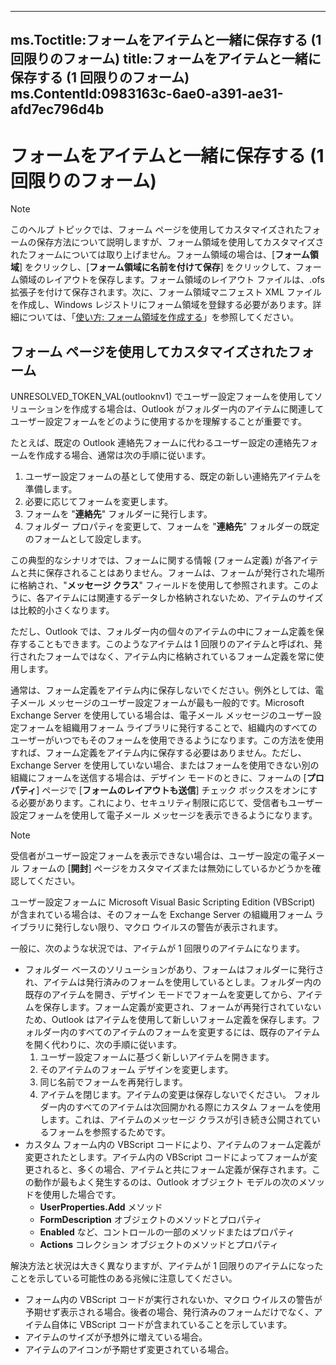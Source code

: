 

---
ms.Toctitle:フォームをアイテムと一緒に保存する (1 回限りのフォーム)
title:フォームをアイテムと一緒に保存する (1 回限りのフォーム)
ms.ContentId:0983163c-6ae0-a391-ae31-afd7ec796d4b
---
# フォームをアイテムと一緒に保存する (1 回限りのフォーム)





>[!NOTE]
>このヘルプ トピックでは、フォーム ページを使用してカスタマイズされたフォームの保存方法について説明しますが、フォーム領域を使用してカスタマイズされたフォームについては取り上げません。フォーム領域の場合は、[**フォーム領域**] をクリックし、[**フォーム領域に名前を付けて保存**] をクリックして、フォーム領域のレイアウトを保存します。フォーム領域のレイアウト ファイルは、.ofs 拡張子を付けて保存されます。次に、フォーム領域マニフェスト XML ファイルを作成し、Windows レジストリにフォーム領域を登録する必要があります。詳細については、「[使い方: フォーム領域を作成する](695b95a5-c795-cb4a-8d35-ba12b0007b1f.md)」を参照してください。



## フォーム ページを使用してカスタマイズされたフォーム 
UNRESOLVED_TOKEN_VAL(outlooknv1) でユーザー設定フォームを使用してソリューションを作成する場合は、Outlook がフォルダー内のアイテムに関連してユーザー設定フォームをどのように使用するかを理解することが重要です。



たとえば、既定の Outlook 連絡先フォームに代わるユーザー設定の連絡先フォームを作成する場合、通常は次の手順に従います。

1. ユーザー設定フォームの基として使用する、既定の新しい連絡先アイテムを準備します。
2. 必要に応じてフォームを変更します。
3. フォームを "**連絡先**" フォルダーに発行します。
4. フォルダー プロパティを変更して、フォームを "**連絡先**" フォルダーの既定のフォームとして設定します。




この典型的なシナリオでは、フォームに関する情報 (フォーム定義) が各アイテムと共に保存されることはありません。フォームは、フォームが発行された場所に格納され、"**メッセージ クラス**" フィールドを使用して参照されます。このように、各アイテムには関連するデータしか格納されないため、アイテムのサイズは比較的小さくなります。



ただし、Outlook では、フォルダー内の個々のアイテムの中にフォーム定義を保存することもできます。このようなアイテムは 1 回限りのアイテムと呼ばれ、発行されたフォームではなく、アイテム内に格納されているフォーム定義を常に使用します。



通常は、フォーム定義をアイテム内に保存しないでください。例外としては、電子メール メッセージのユーザー設定フォームが最も一般的です。Microsoft Exchange Server を使用している場合は、電子メール メッセージのユーザー設定フォームを組織用フォーム ライブラリに発行することで、組織内のすべてのユーザーがいつでもそのフォームを使用できるようになります。この方法を使用すれば、フォーム定義をアイテム内に保存する必要はありません。ただし、Exchange Server を使用していない場合、またはフォームを使用できない別の組織にフォームを送信する場合は、デザイン モードのときに、フォームの [**プロパティ**] ページで [**フォームのレイアウトも送信**] チェック ボックスをオンにする必要があります。これにより、セキュリティ制限に応じて、受信者もユーザー設定フォームを使用して電子メール メッセージを表示できるようになります。

>[!NOTE]
>受信者がユーザー設定フォームを表示できない場合は、ユーザー設定の電子メール フォームの [**開封**] ページをカスタマイズまたは無効にしているかどうかを確認してください。





ユーザー設定フォームに Microsoft Visual Basic Scripting Edition (VBScript) が含まれている場合は、そのフォームを Exchange Server の組織用フォーム ライブラリに発行しない限り、マクロ ウイルスの警告が表示されます。



一般に、次のような状況では、アイテムが 1 回限りのアイテムになります。

- フォルダー ベースのソリューションがあり、フォームはフォルダーに発行され、アイテムは発行済みのフォームを使用しているとしま。フォルダー内の既存のアイテムを開き、デザイン モードでフォームを変更してから、アイテムを保存します。フォーム定義が変更され、フォームが再発行されていないため、Outlook はアイテムを使用して新しいフォーム定義を保存します。フォルダー内のすべてのアイテムのフォームを変更するには、既存のアイテムを開く代わりに、次の手順に従います。
    1. ユーザー設定フォームに基づく新しいアイテムを開きます。
    2. そのアイテムのフォーム デザインを変更します。
    3. 同じ名前でフォームを再発行します。
    4. アイテムを閉じます。アイテムの変更は保存しないでください。
フォルダー内のすべてのアイテムは次回開かれる際にカスタム フォームを使用します。これは、アイテムのメッセージ クラスが引き続き公開されているフォームを参照するためです。
- カスタム フォーム内の VBScript コードにより、アイテムのフォーム定義が変更されたとします。アイテム内の VBScript コードによってフォームが変更されると、多くの場合、アイテムと共にフォーム定義が保存されます。この動作が最もよく発生するのは、Outlook オブジェクト モデルの次のメソッドを使用した場合です。
    - **UserProperties.Add** メソッド
    - **FormDescription** オブジェクトのメソッドとプロパティ
    - **Enabled** など、コントロールの一部のメソッドまたはプロパティ
    - **Actions** コレクション オブジェクトのメソッドとプロパティ





解決方法と状況は大きく異なりますが、アイテムが 1 回限りのアイテムになったことを示している可能性のある兆候に注意してください。

- フォーム内の VBScript コードが実行されないか、マクロ ウイルスの警告が予期せず表示される場合。後者の場合、発行済みのフォームだけでなく、アイテム自体に VBScript コードが含まれていることを示しています。
- アイテムのサイズが予想外に増えている場合。
- アイテムのアイコンが予期せず変更されている場合。





